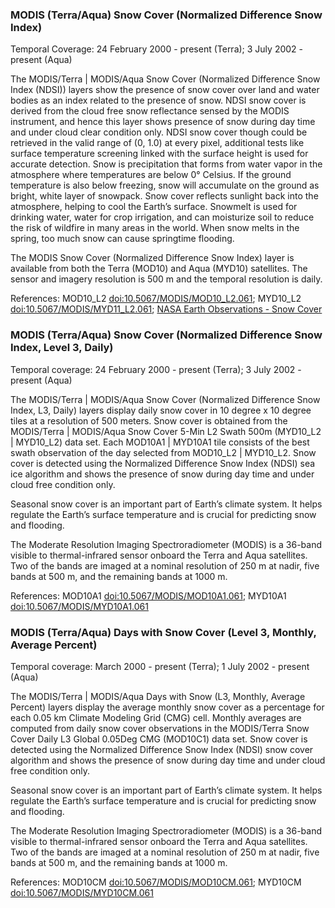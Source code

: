 ### MODIS (Terra/Aqua) Snow Cover (Normalized Difference Snow Index)
Temporal Coverage: 24 February 2000 - present (Terra); 3 July 2002 - present (Aqua)

The MODIS/Terra | MODIS/Aqua Snow Cover (Normalized Difference Snow Index (NDSI)) layers show the presence of snow cover over land and water bodies as an index related to the presence of snow. NDSI snow cover is derived from the cloud free snow reflectance sensed by the MODIS instrument, and hence this layer shows presence of snow during day time and under cloud clear condition only. NDSI snow cover though could be retrieved in the valid range of (0, 1.0) at every pixel, additional tests like surface temperature screening linked with the surface height is used for accurate detection. Snow is precipitation that forms from water vapor in the atmosphere where temperatures are below 0° Celsius. If the ground temperature is also below freezing, snow will accumulate on the ground as bright, white layer of snowpack. Snow cover reflects sunlight back into the atmosphere, helping to cool the Earth’s surface. Snowmelt is used for drinking water, water for crop irrigation, and can moisturize soil to reduce the risk of wildfire in many areas in the world. When snow melts in the spring, too much snow can cause springtime flooding.

The MODIS Snow Cover (Normalized Difference Snow Index) layer is available from both the Terra (MOD10) and Aqua (MYD10) satellites. The sensor and imagery resolution is 500 m and the temporal resolution is daily.

References: MOD10_L2 [doi:10.5067/MODIS/MOD10_L2.061](https://doi.org/10.5067/MODIS/MOD10_L2.061); MYD10_L2 [doi:10.5067/MODIS/MYD11_L2.061](https://doi.org/10.5067/MODIS/MYD11_L2.061); [NASA Earth Observations - Snow Cover](https://neo.sci.gsfc.nasa.gov/view.php?datasetId=MOD10C1_M_SNOW)

### MODIS (Terra/Aqua) Snow Cover (Normalized Difference Snow Index, Level 3, Daily)
Temporal coverage: 24 February 2000 - present (Terra); 3 July 2002 - present (Aqua)

The MODIS/Terra | MODIS/Aqua Snow Cover (Normalized Difference Snow Index, L3, Daily) layers display daily snow cover in 10 degree x 10 degree tiles at a resolution of 500 meters. Snow cover is obtained from the MODIS/Terra | MODIS/Aqua Snow Cover 5-Min L2 Swath 500m (MYD10_L2 | MYD10_L2) data set. Each MOD10A1 | MYD10A1 tile consists of the best swath observation of the day selected from MOD10_L2 | MYD10_L2. Snow cover is detected using the Normalized Difference Snow Index (NDSI) sea ice algorithm and shows the presence of snow during day time and under cloud free condition only.

Seasonal snow cover is an important part of Earth’s climate system. It helps regulate the Earth’s surface temperature and is crucial for predicting snow and flooding.

The Moderate Resolution Imaging Spectroradiometer (MODIS) is a 36-band visible to thermal-infrared sensor onboard the Terra and Aqua satellites. Two of the bands are imaged at a nominal resolution of 250 m at nadir, five bands at 500 m, and the remaining bands at 1000 m.

References: MOD10A1 [doi:10.5067/MODIS/MOD10A1.061](https://doi.org/10.5067/MODIS/MOD10A1.061); MYD10A1 [doi:10.5067/MODIS/MYD10A1.061](https://doi.org/10.5067/MODIS/MYD10A1.061)

### MODIS (Terra/Aqua) Days with Snow Cover (Level 3, Monthly, Average Percent)
Temporal coverage: March 2000 - present (Terra); 1 July 2002 - present (Aqua)

The MODIS/Terra | MODIS/Aqua Days with Snow (L3, Monthly, Average Percent) layers display the average monthly snow cover as a percentage for each 0.05 km Climate Modeling Grid (CMG) cell. Monthly averages are computed from daily snow cover observations in the MODIS/Terra Snow Cover Daily L3 Global 0.05Deg CMG (MOD10C1) data set. Snow cover is detected using the Normalized Difference Snow Index (NDSI) snow cover algorithm and shows the presence of snow during day time and under cloud free condition only.

Seasonal snow cover is an important part of Earth’s climate system. It helps regulate the Earth’s surface temperature and is crucial for predicting snow and flooding.

The Moderate Resolution Imaging Spectroradiometer (MODIS) is a 36-band visible to thermal-infrared sensor onboard the Terra and Aqua satellites. Two of the bands are imaged at a nominal resolution of 250 m at nadir, five bands at 500 m, and the remaining bands at 1000 m.

References: MOD10CM [doi:10.5067/MODIS/MOD10CM.061](https://doi.org/10.5067/MODIS/MOD10CM.061); MYD10CM [doi:10.5067/MODIS/MYD10CM.061](https://doi.org/10.5067/MODIS/MYD10CM.061)